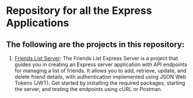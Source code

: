 # Repository for all the Express Applications
## The following are the projects in this repository:
1. [Friends List Server](https://github.com/mbommakanti98/Fullstack-Development/tree/main/Express%20Framework%20Applications/Friends%20List%20Server): The Friends List Express Server is a project that guides you in creating an Express server application with API endpoints for managing a list of friends. It allows you to add, retrieve, update, and delete friend details, with authentication implemented using JSON Web Tokens (JWT). Get started by installing the required packages, starting the server, and testing the endpoints using cURL or Postman.

